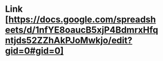 # Link [https://docs.google.com/spreadsheets/d/1nfYE8oaucB5xjP4BdmrxHfqntjds52ZZhAkPJoMwkjo/edit?gid=0#gid=0]